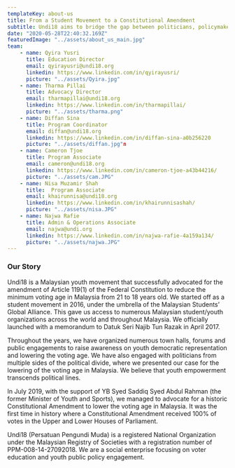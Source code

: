 ```yaml
---
templateKey: about-us
title: From a Student Movement to a Constitutional Amendment
subtitle: Undi18 aims to bridge the gap between politicians, policymakers, and youth. We help Malaysians read and understand policies beyond politics.
date: "2020-05-28T22:40:32.169Z"
featuredImage: "../assets/about_us_main.jpg"
team:
    - name: Qyira Yusri
      title: Education Director
      email: qyirayusri@undi18.org
      linkedin: https://www.linkedin.com/in/qyirayusri/
      picture: "../assets/Qyira.jpg"
    - name: Tharma Pillai 
      title: Advocacy Director
      email: tharmapillai@undi18.org 
      linkedin: https://www.linkedin.com/in/tharmapillai/
      picture: "../assets/tharma.png"
    - name: Diffan Sina
      title: Program Coordinator
      email: diffan@undi18.org
      linkedin: https://www.linkedin.com/in/diffan-sina-a0b256220
      picture: "../assets/diffan.jpg"n
    - name: Cameron Tjoe
      title: Program Associate
      email: cameron@undi18.org
      linkedin: https://www.linkedin.com/in/cameron-tjoe-a43b44216/
      picture: "../assets/cam.JPG"
    - name: Nisa Muzamir Shah
      title:  Program Associate
      email: khairunnisa@undi18.org
      linkedin: https://www.linkedin.com/in/khairunnisashah/
      picture: "../assets/nisa.JPG"
    - name: Najwa Rafie
      title: Admin & Operations Associate
      email: najwa@undi.org
      linkedin: https://www.linkedin.com/in/najwa-rafie-4a159a134/
      picture: "../assets/najwa.JPG"
---
```


### Our Story

Undi18 is a Malaysian youth movement that successfully advocated for the amendment of Article 119(1) of the Federal Constitution to reduce the minimum voting age in Malaysia from 21 to 18 years old.
We started off as a student movement in 2016, under the umbrella of the Malaysian Students’ Global Alliance. This gave us access to numerous Malaysian student/youth organizations across the world and throughout Malaysia. We officially launched with a memorandum to Datuk Seri Najib Tun Razak in April 2017.

Throughout the years, we have organized numerous town halls, forums and public engagements to raise awareness on youth democratic representation and lowering the voting age. We have also engaged with politicians from multiple sides of the political divide, where we presented our case for the lowering of the voting age in Malaysia. We believe that youth empowerment transcends political lines.

In July 2019, with the support of YB Syed Saddiq Syed Abdul Rahman (the former Minister of Youth and Sports), we managed to advocate for a historic Constitutional Amendment to lower the voting age in Malaysia. It was the first time in history where a Constitutional Amendment received 100% of votes in the Upper and Lower Houses of Parliament.

Undi18 (Persatuan Pengundi Muda) is a registered National Organization under the Malaysian Registry of Societies with a registration number of PPM-008-14-27092018. We are a social enterprise focusing on voter education and youth public policy engagement.
